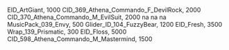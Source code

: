 EID_ArtGiant, 1000
CID_369_Athena_Commando_F_DevilRock, 2000
CID_370_Athena_Commando_M_EvilSuit, 2000
na
na
na
MusicPack_039_Envy, 500
Glider_ID_104_FuzzyBear, 1200
EID_Fresh, 3500
Wrap_139_Prismatic, 300
EID_Floss, 5000
CID_598_Athena_Commando_M_Mastermind, 1500

